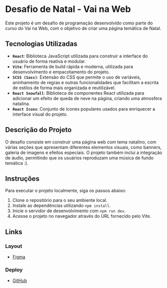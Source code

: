 # Desafio de Natal - Vai na Web

Este projeto é um desafio de programação desenvolvido como parte do curso do Vai na Web, com o objetivo de criar uma página temática de Natal.

## Tecnologias Utilizadas

- **`React`**: Biblioteca JavaScript utilizada para construir a interface do usuário de forma reativa e modular.
- **`Vite`**: Ferramenta de build rápida e moderna, utilizada para desenvolvimento e empacotamento do projeto.
- **`SCSS (Sass)`**: Extensão do CSS que permite o uso de variáveis, aninhamento de regras e outras funcionalidades que facilitam a escrita de estilos de forma mais organizada e reutilizável.
- **`React Snowfall`**: Biblioteca de componentes React utilizada para adicionar um efeito de queda de neve na página, criando uma atmosfera natalina.
- **`React Icons`**: Conjunto de ícones populares usados para enriquecer a interface visual do projeto.

## Descrição do Projeto

O desafio consiste em construir uma página web com tema natalino, com várias seções que apresentam diferentes elementos visuais, como banners, galeria de imagens e efeitos especiais. O projeto também inclui a integração de áudio, permitindo que os usuários reproduzam uma música de fundo temática :).

## Instruções

Para executar o projeto localmente, siga os passos abaixo:

1. Clone o repositório para o seu ambiente local.
2. Instale as dependências utilizando `npm install`.
3. Inicie o servidor de desenvolvimento com `npm run dev`.
4. Acesse o projeto no navegador através do URL fornecido pelo Vite.

## Links

### Layout

- [Figma](https://www.figma.com/design/yoLyVEpui0ttcMZQxKxlIs/Desafio-Natal?node-id=0-1&p=f&t=He8HgsAV83hGELi9-0)

### Deploy

- [GitHub](https://davi-d18.github.io/desafio_natal)

